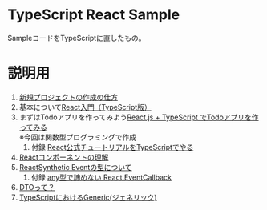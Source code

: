 # TypeScript React Sample

SampleコードをTypeScriptに直したもの。

# 説明用

1. [新規プロジェクトの作成の仕方](https://qiita.com/sunnyG/items/05c2e9381d6ba2d9fccf)
2. 基本について[React入門（TypeScript版）](https://www.webopixel.net/javascript/1588.html)
3. まずはTodoアプリを作ってみよう[React.js + TypeScript でTodoアプリを作ってみる](https://www.webopixel.net/javascript/1598.html)  
   ※今回は関数型プログラミングで作成  
   1. 付録 [React公式チュートリアルをTypeScriptでやる](https://note.com/tkugimot/n/nf7fe751298b1)
4. [Reactコンポーネントの理解](https://qiita.com/sangotaro/items/3ea63110517a1b66745b)
5. [ReactSynthetic Eventの型について](https://qiita.com/natsuhiko/items/5d2a526a217e05162a0a)
   1. 付録 [any型で諦めない React.EventCallback](https://qiita.com/Takepepe/items/f1ba99a7ca7e66290f24)
6. [DTOって？](http://e-words.jp/w/DTO.html#:~:text=DTO%E3%81%A8%E3%81%AF%E3%80%81%E3%82%AA%E3%83%96%E3%82%B8%E3%82%A7%E3%82%AF%E3%83%88%E6%8C%87%E5%90%91,%E6%B8%A1%E3%81%99%E9%9A%9B%E3%81%AB%E7%94%A8%E3%81%84%E3%82%89%E3%82%8C%E3%82%8B%E3%80%82)
7. [TypeScriptにおけるGeneric(ジェネリック)](https://qiita.com/k-penguin-sato/items/9baa959e8919157afcd4)
